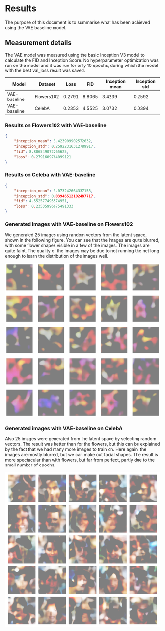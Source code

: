 # Results

The purpose of this document is to summarise what has been achieved using the VAE baseline model.

## Measurement details

The VAE model was measured using the basic Inception V3 model to calculate the FID and Inception Score. No hyperparameter optimization was run on the model and it was run for only 10 epochs, during which the model with the best val_loss result was saved.


| Model         | Dataset    | Loss   | FID    | Inception mean | Inception std |
|---------------|------------|--------|--------|----------------|---------------|
| VAE-baseline  | Flowers102 | 0.2791 | 8.8065 | 3.4239         | 0.2592        |
| VAE-baseline  | CelebA     | 0.2353 | 4.5525 | 3.0732         | 0.0394        |


### Results on Flowers102 with VAE-baseline
```json
{
    "inception_mean": 3.423909902572632,
    "inception_std": 0.25922316312789917,
    "fid": 8.806549072265625,
    "loss": 0.2791609764099121
}
```

### Results on Celeba with VAE-baseline
```json
{
    "inception_mean": 3.073242664337158,
    "inception_std": 0.03946512192487717,
    "fid": 4.552577495574951,
    "loss": 0.23535996675491333
}
```

### Generated images with VAE-baseline on Flowers102
We generated 25 images using random vectors from the latent space, shown in the following figure. You can see that the images are quite blurred, with some flower shapes visible in a few of the images. The images are quite faint. The quality of the images may be due to not running the net long enough to learn the distribution of the images well.

![vae-flowers](https://github.com/Nemes2000/diffusion-model/blob/main/images/vae_flowers.png)

### Generated images with VAE-baseline on CelebA
Also 25 images were generated from the latent space by selecting random vectors. The result was better than for the flowers, but this can be explained by the fact that we had many more images to train on. Here again, the images are mostly blurred, but we can make out facial shapes. The result is more spectacular than with flowers, but far from perfect, partly due to the small number of epochs.

![vae-celeba](https://github.com/Nemes2000/diffusion-model/blob/main/images/vae_celeba.png)
